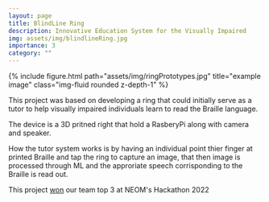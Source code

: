 ```yaml
---
layout: page
title: BlindLine Ring
description: Innovative Education System for the Visually Impaired
img: assets/img/blindlineRing.jpg
importance: 3
category: ""
---
```

<div class="row">
    <div class="col-sm mt-3 mt-md-0">
        {% include figure.html path="assets/img/ringPrototypes.jpg" title="example image" class="img-fluid rounded z-depth-1" %}
    </div>
</div>

This project was based on developing a ring that could initially serve as a tutor to help visually impaired individuals learn to read the Braille language.

The device is a 3D pritned right that hold a RasberyPi along with camera and speaker. 

How the tutor system works is by having an individual point thier finger at printed Braille and tap the ring to capture an image, that then image is processed through ML and the approriate speech corrisponding to the Braille is read out.


This project <a href="https://www.neom.com/en-us/newsroom/hackathon-winning-teams"> won</a> our team top 3 at NEOM's Hackathon 2022


